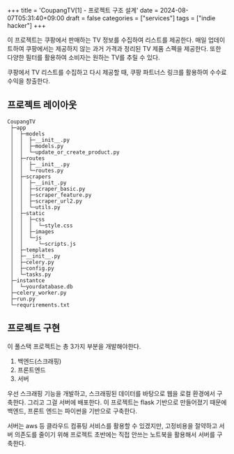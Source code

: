 +++
title = 'CoupangTV[1] - 프로젝트 구조 설계'
date = 2024-08-07T05:31:40+09:00
draft = false
categories = ["services"]
tags = ["indie hacker"]
+++

이 프로젝트는 쿠팡에서 판매하는 TV 정보를 수집하여 리스트를 제공한다. 매일 업데이트하여 쿠팡에서는 제공하지 않는 과거 가격과 정리된 TV 제품 스펙을 제공한다. 또한 다양한 필터를 활용하여 소비자는 원하는 TV를 추릴 수 있다. 
<!--more-->
쿠팡에서 TV 리스트를 수집하고 다시 제공할 때, 쿠팡 파트너스 링크를 활용하여 수수료 수익을 창출한다.

## 프로젝트 레이아웃
```code
CoupangTV
 ├─app
 │  ├─models
 │  │  ├─__init__.py
 │  │  ├─models.py
 │  │  └─update_or_create_product.py
 │  ├─routes
 │  │  ├─__init__.py
 │  │  └─routes.py
 │  ├─scrapers
 │  │  ├─__init_.py
 │  │  ├─scraper_basic.py
 │  │  ├─scraper_feature.py
 │  │  ├─scraper_url2.py
 │  │  └─utils.py
 │  ├─static
 │  │  ├─css
 │  │  │  └─style.css
 │  │  ├─images
 │  │  └─js
 │  │     └─scripts.js
 │  ├─templates
 │  ├─__init__.py
 │  ├─celery.py
 │  ├─config.py
 │  └─tasks.py
 ├─instantce
 │  └─yourdatabase.db
 ├─celery_worker.py
 ├─run.py
 └─requrirements.txt
 ```

## 프로젝트 구현
이 풀스택 프로젝트는 총 3가지 부분을 개발해야한다.

1. 백엔드(스크래핑)
2. 프론트엔드
3. 서버

우선 스크래핑 기능을 개발하고, 스크래핑된 데이터를 바탕으로 웹을 로컬 환경에서 구축한다. 그리고 그걸 서버에 배포한다.
이 프로젝트는 flask 기반으로 만들어졌기 때문에 백엔드, 프론트 엔드는 파이썬을 기반으로 구축한다.

서버는 aws 등 클라우드 컴퓨팅 서비스를 활용할 수 있겠지만, 고정비용을 절약하고 서버 의존도를 줄이기 위해 프로젝트 초반에는 직접 안쓰는 노트북을 활용해서 서버를 구축한다.